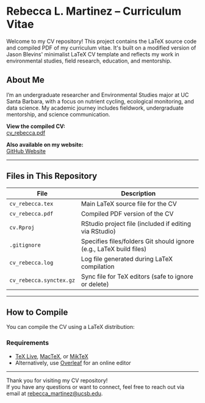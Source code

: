 # Rebecca L. Martinez – Curriculum Vitae

Welcome to my CV repository! This project contains the LaTeX source code and compiled PDF of my curriculum vitae. It's built on a modified version of Jason Blevins' minimalist LaTeX CV template and reflects my work in environmental studies, field research, education, and mentorship.

## About Me

I’m an undergraduate researcher and Environmental Studies major at UC Santa Barbara, with a focus on nutrient cycling, ecological monitoring, and data science. My academic journey includes fieldwork, undergraduate mentorship, and science communication.

**View the compiled CV:**  
[cv_rebecca.pdf](https://github.com/RebeccaLMartinez/cv/blob/main/cv_rebecca.pdf)

**Also available on my website:**  
[GitHub Website](https://rebeccalmartinez.github.io/personal_website/experience.html)

---

## Files in This Repository

| File                    | Description |
|-------------------------|-------------|
| `cv_rebecca.tex`        | Main LaTeX source file for the CV |
| `cv_rebecca.pdf`        | Compiled PDF version of the CV |
| `cv.Rproj`              | RStudio project file (included if editing via RStudio) |
| `.gitignore`            | Specifies files/folders Git should ignore (e.g., LaTeX build files) |
| `cv_rebecca.log`        | Log file generated during LaTeX compilation |
| `cv_rebecca.synctex.gz` | Sync file for TeX editors (safe to ignore or delete) |

---

## How to Compile

You can compile the CV using a LaTeX distribution:

### Requirements
- [TeX Live](https://www.tug.org/texlive/), [MacTeX](https://www.tug.org/mactex/), or [MikTeX](https://miktex.org/)
- Alternatively, use [Overleaf](https://www.overleaf.com) for an online editor

---

Thank you for visiting my CV repository!  
If you have any questions or want to connect, feel free to reach out via email at [rebecca_martinez@ucsb.edu](mailto:rebecca_martinez@ucsb.edu).

